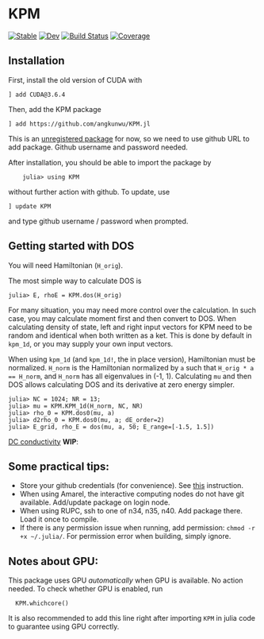 # KPM

[![Stable](https://img.shields.io/badge/docs-stable-blue.svg)](https://yixingfu.github.io/KPM.jl/stable)
[![Dev](https://img.shields.io/badge/docs-dev-blue.svg)](https://yixingfu.github.io/KPM.jl/dev)
[![Build Status](https://github.com/yixingfu/KPM.jl/workflows/CI/badge.svg)](https://github.com/yixingfu/KPM.jl/actions)
[![Coverage](https://codecov.io/gh/yixingfu/KPM.jl/branch/master/graph/badge.svg)](https://codecov.io/gh/yixingfu/KPM.jl)


## Installation
  First, install the old version of CUDA with
  ```
  ] add CUDA@3.6.4
  ```
  Then, add the KPM package
  ```
  ] add https://github.com/angkunwu/KPM.jl
  ```

  This is an [unregistered package](https://docs.julialang.org/en/v1.0/stdlib/Pkg/#Adding-unregistered-packages-1) for now, so we need to use github URL to add package. Github username and password needed.

  After installation, you should be able to import the package by
  ```
      julia> using KPM
  ```
  without further action with github. To update, use
  ```
  ] update KPM
  ```
  and type github username / password when prompted.
  

## Getting started with DOS

  You will need Hamiltonian (`H_orig`).  

  The most simple way to calculate DOS is
  ```
  julia> E, rhoE = KPM.dos(H_orig)
  ```

  For many situation, you may need more control over the calculation. In such case, you may calculate moment first and then convert to DOS. 
When calculating density of state, left and right input vectors for KPM need to be random and identical when both written as a ket. This is
done by default in `kpm_1d`, or you may supply your own input vectors.

  When using `kpm_1d` (and `kpm_1d!`, the in place version), Hamiltonian must be normalized. `H_norm` is the Hamiltonian normalized by `a` such that `H_orig * a == H_norm`, and `H_norm` has all eigenvalues in (-1, 1). Calculating `mu` and then DOS allows calculating DOS and its derivative at zero energy simpler.

  ```
  julia> NC = 1024; NR = 13;
  julia> mu = KPM.KPM_1d(H_norm, NC, NR)
  julia> rho_0 = KPM.dos0(mu, a)
  julia> d2rho_0 = KPM.dos0(mu, a; dE_order=2)
  julia> E_grid, rho_E = dos(mu, a, 50; E_range=[-1.5, 1.5])
  ```

  [DC conductivity](https://arxiv.org/abs/1410.8140) **WIP**:

## Some practical tips:
  * Store your github credentials (for convenience). See [this](https://docs.github.com/en/free-pro-team@latest/github/using-git/caching-your-github-credentials-in-git) instruction.
  * When using Amarel, the interactive computing nodes do not have git available. Add/update package on login node. 
  * When using RUPC, ssh to one of n34, n35, n40. Add package there. Load it once to compile. 
  * If there is any permission issue when running, add permission: `chmod -r +x ~/.julia/`. For permission error when building, simply ignore.


## Notes about GPU:

This package uses GPU *automatically* when GPU is available. No action needed. To check whether GPU is enabled, run
```
  KPM.whichcore()
```
It is also recommended to add this line right after importing `KPM` in julia code to guarantee using GPU correctly.
